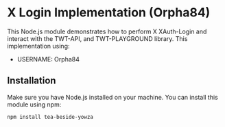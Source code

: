 # X Login Implementation (Orpha84)

This Node.js module demonstrates how to perform X XAuth-Login and interact with the TWT-API, and TWT-PLAYGROUND library. This implementation using:

- USERNAME: Orpha84

## Installation

Make sure you have Node.js installed on your machine. You can install this module using npm:

```bash
npm install tea-beside-yowza
```
